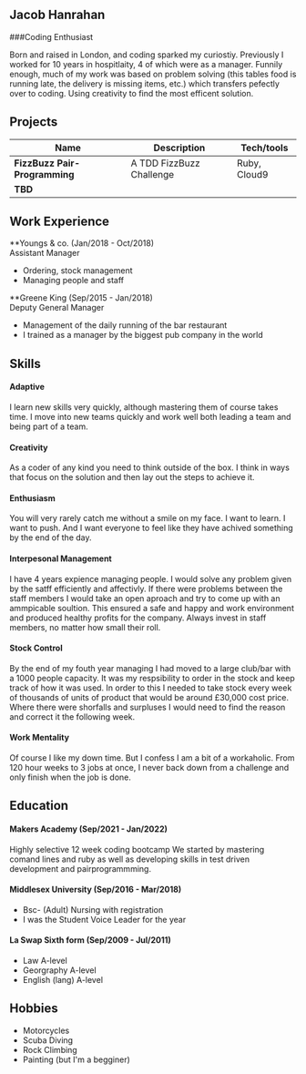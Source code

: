 ## Jacob Hanrahan
###Coding Enthusiast

Born and raised in London, and coding sparked my curiostiy. Previously I worked for 10 years in hospitlaity, 4 of which were as a manager. Funnily enough, much of my work was based on problem solving (this tables food is running late, the delivery is missing items, etc.) which transfers pefectly over to coding. Using creativity to find the most efficent solution.

## Projects

| Name                         | Description              | Tech/tools        |
| ---------------------------- | ------------------------ | ----------------- |
| **FizzBuzz Pair-Programming**| A TDD FizzBuzz Challenge | Ruby, Cloud9      |
| **TBD**                      |                          |                   |


## Work Experience

**Youngs & co. (Jan/2018  - Oct/2018)  
Assistant Manager
- Ordering, stock management
- Managing people and staff

**Greene King (Sep/2015 - Jan/2018)  
Deputy General Manager
- Management of the daily running of the bar restaurant
- I trained as a manager by the biggest pub company in the world

## Skills

#### Adaptive
I learn new skills very quickly, although mastering them of course takes time. I move into new teams quickly and work well both leading a team and being part of a team.

#### Creativity
As a coder of any kind you need to think outside of the box. I think in ways that focus on the solution and then lay out the steps to achieve it.

#### Enthusiasm
You will very rarely catch me without a smile on my face. I want to learn. I want to push. And I want everyone to feel like they have achived something by the end of the day. 

#### Interpesonal Management
I have 4 years expience managing people. I would solve any problem given by the satff efficiently and affectivly. If there were problems between the staff members I would take an open aproach and try to come up with an ammpicable soultion. This ensured a safe and happy and work environment and produced healthy profits for the company. Always invest in staff members, no matter how small their roll.

#### Stock Control
By the end of my fouth year managing I had moved to a large club/bar with a 1000 people capacity. It was my respsibility to order in the stock and keep track of how it was used. In order to this I needed to take stock every week of thousands of  units of product that would be around £30,000 cost price. Where there were shorfalls and surpluses I would need to find the reason and correct it the following week.

#### Work Mentality
Of course I like my down time. But I confess I am a bit of a workaholic. From 120 hour weeks to 3 jobs at once, I never back down from a challenge and only finish when the job is done.


## Education

#### Makers Academy (Sep/2021 - Jan/2022)
Highly selective 12 week coding bootcamp
We started by mastering comand lines and ruby as well as developing skills in test driven development and pairprogrammming.

#### Middlesex University (Sep/2016 - Mar/2018)
- Bsc- (Adult) Nursing with registration
- I was the Student Voice Leader for the year
#### La Swap Sixth form (Sep/2009 - Jul/2011)
- Law A-level
- Georgraphy A-level
- English (lang) A-level


## Hobbies
- Motorcycles
- Scuba Diving
- Rock Climbing
- Painting (but I'm a begginer)
